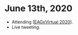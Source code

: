 # June 13th, 2020
- Attending [[EAGxVirtual 2020]].
- Live tweeting.

[//begin]: # "Autogenerated link references for markdown compatibility"
[EAGxVirtual 2020]: ../eagxvirtual-2020 "EAGxVirtual 2020"
[//end]: # "Autogenerated link references"